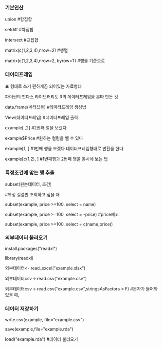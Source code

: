 ### 기본연산

union #합집합

setdiff  #차집합

intersect #교집합

matrix(c(1,2,3,4),nrow=2) #행렬

matrix(c(1,2,3,4),nrow=2, byrow=T) #행을 기준으로

### 데이터프레임

표 형태로 쓰기 편하게끔 되어있는 자료형태

파이썬의 판다스 라이브러리도 R의 데이터프레임을 본따 만든 것 

data.frame(벡터값들) #데이터프레임 생성법

View(데이터프레임) #데이터프레임 출력



example[ ,2] #2번째 열을 보겠다

example$Price #원하는 컬럼을 뺄 수 있다



example[1, ] #1번째 행을 보겠다 데이터프레임형태로 반환을 한다

example[c(1,2), ] #1번째행과 2번째 행을 동시에 보는 법



### 특정조건에 맞는 행 추출

subset(원본데이터, 조건)

#특정 컬럼만 조회하고 싶을 때

subset(example, price >=100, select = name)

subset(example, price >=100, select = -price) #price빼고 

subset(example, price >=100, select = c(name,price))



### 외부데이터 불러오기

install.packages("readxl")

library(readxl)

외부데이터<- read_excel("example.xlsx")

외부데이터csv <-read.csv("example.csv")

외부데이터csv <-read.csv("example.csv",stringsAsFactors = F) #문자가 들어와있을 때,



### 데이터 저장하기

write.csv(example, file="example.csv")

save(example,file="example.rda")

load("example.rda") #데이터 불러오기

